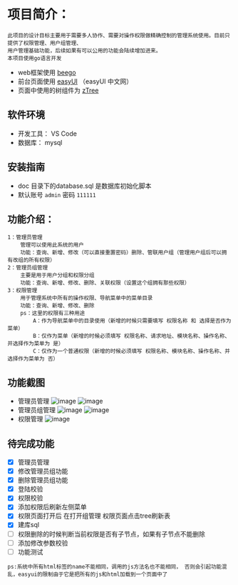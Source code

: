 # 项目简介：
    此项目的设计目标主要用于需要多人协作、需要对操作权限做精确控制的管理系统使用。目前只提供了权限管理、用户组管理、
    用户管理基础功能，后续如果有可以公用的功能会陆续增加进来。
    本项目使用go语言开发
- web框架使用 [beego](http://beego.me/)
- 前台页面使用 [easyUI](http://www.jeasyui.net/demo/380.html) （easyUI 中文网）
- 页面中使用的树组件为  [zTree](http://www.treejs.cn/v3/main.php#_zTreeInfo)

## 软件环境
- 开发工具： VS Code
- 数据库： mysql

## 安装指南
- doc 目录下的database.sql  是数据库初始化脚本
- 默认账号 `admin` 密码 `111111`

## 功能介绍： 
    1：管理员管理 
        管理可以使用此系统的用户
        功能：查询、新增、修改（可以直接重置密码）删除、管联用户组（管理用户组后可以拥有改组的所有权限）
    2：管理员组管理
        主要是用于用户分组和权限分组
        功能：查询、新增、修改、删除、关联权限（设置这个组拥有那些权限）
    3：权限管理
        用于管理系统中所有的操作权限、导航菜单中的菜单目录
        功能：查询、新增、修改、删除
        ps：这里的权限有三种用途
            A：作为导航菜单中的目录使用（新增的时候只需要填写 权限名称 和 选择是否作为菜单）
            B：仅作为菜单（新增的时候必须填写 权限名称、请求地址、模块名称、操作名称、并选择作为菜单为 是）
            C：仅作为一个普通权限（新增的时候必须填写 权限名称、模块名称、操作名称、并选择作为菜单为 否）

## 功能截图
- 管理员管理
![image](https://github.com/crazy-wolf/cms/blob/master/doc/img/user.png)
![image](https://github.com/crazy-wolf/cms/blob/master/doc/img/adduser.png)
- 管理员组管理
![image](https://github.com/crazy-wolf/cms/blob/master/doc/img/usergroup.png)
![image](https://github.com/crazy-wolf/cms/blob/master/doc/img/addusergroup.png)
- 权限管理
![image](https://github.com/crazy-wolf/cms/blob/master/doc/img/role.png)

## 待完成功能
- [X] 管理员管理
- [X] 修改管理员组功能
- [X] 删除管理员组功能
- [X] 登陆校验
- [X] 权限校验
- [X] 添加权限后刷新左侧菜单
- [X] 权限页面打开后 在打开组管理  权限页面点击tree刷新表
- [X] 建库sql
- [ ] 权限删除的时候判断当前权限是否有子节点，如果有子节点不能删除
- [ ] 添加修改参数校验
- [ ] 功能测试

`ps:系统中所有html标签的name不能相同，调用的js方法名也不能相同，
否则会引起功能混乱，easyui的限制由于它是把所有的js和html加载到一个页面中了`